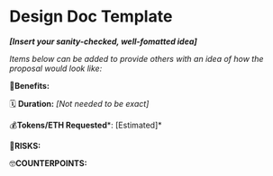 # Design Doc Template

***[Insert your sanity-checked, well-fomatted idea]***

*Items below can be added to provide others with an idea of how the proposal would look like:*

💚**Benefits:**

🗓️ **Duration:** *[Not needed to be exact]*

💰**Tokens/ETH Requested***: [Estimated]*

🤨**RISKS:**

🤓**COUNTERPOINTS:**